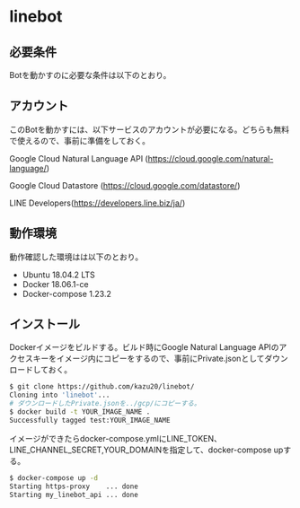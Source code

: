 # linebot

## 必要条件

Botを動かすのに必要な条件は以下のとおり。

## アカウント

このBotを動かすには、以下サービスのアカウントが必要になる。どちらも無料で使えるので、事前に準備をしておく。

Google Cloud Natural Language API (<https://cloud.google.com/natural-language/>)

Google Cloud Datastore (<https://cloud.google.com/datastore/>)

LINE Developers(<https://developers.line.biz/ja/>)

## 動作環境

動作確認した環境はは以下のとおり。

- Ubuntu 18.04.2 LTS
- Docker 18.06.1-ce
- Docker-compose 1.23.2

## インストール

Dockerイメージをビルドする。ビルド時にGoogle Natural Language APIのアクセスキーをイメージ内にコピーをするので、事前にPrivate.jsonとしてダウンロードしておく。

``` bash
$ git clone https://github.com/kazu20/linebot/
Cloning into 'linebot'...
# ダウンロードしたPrivate.jsonを../gcp/にコピーする。
$ docker build -t YOUR_IMAGE_NAME .
Successfully tagged test:YOUR_IMAGE_NAME
```

イメージができたらdocker-compose.ymlにLINE_TOKEN、LINE_CHANNEL_SECRET,YOUR_DOMAINを指定して、docker-compose upする。

 ``` bash
 $ docker-compose up -d
Starting https-proxy    ... done
Starting my_linebot_api ... done
 ```
